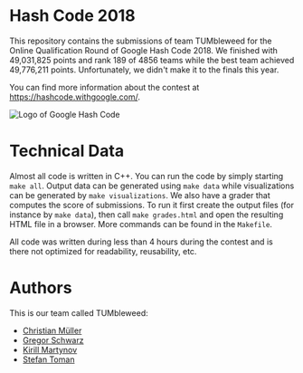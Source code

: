 # Hash Code 2018

This repository contains the submissions of team TUMbleweed for the Online
Qualification Round of Google Hash Code 2018. We finished with 49,031,825
points and rank 189 of 4856 teams while the best team achieved 49,776,211
points. Unfortunately, we didn't make it to the finals this year.

You can find more information about the contest at
https://hashcode.withgoogle.com/.

![Logo of Google Hash Code](https://hashcode.withgoogle.com/resources/logo/hashcode_hero.png)

# Technical Data

Almost all code is written in C++. You can run the code by simply starting
`make all`. Output data can be generated using `make data` while
visualizations can be generated by `make visualizations`. We also have a
grader that computes the score of submissions. To run it first create the
output files (for instance by `make data`), then call `make grades.html` and
open the resulting HTML file in a browser. More commands can be found in the
`Makefile`.

All code was written during less than 4 hours during the contest and is
there not optimized for readability, reusability, etc.

# Authors

This is our team called TUMbleweed:

* [Christian Müller](https://github.com/Eminenz)
* [Gregor Schwarz](https://github.com/koachbamoach)
* [Kirill Martynov](https://github.com/kirmartynov)
* [Stefan Toman](https://github.com/stoman)
